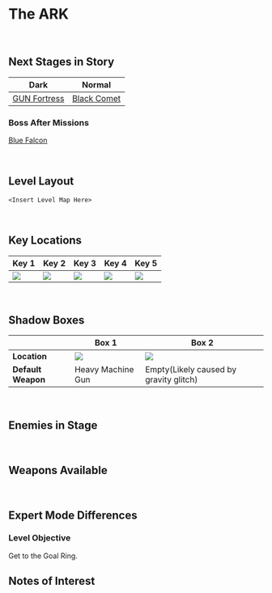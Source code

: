 # The ARK

<br />

## Next Stages in Story
|Dark|Normal|
|--|--|
|[GUN Fortress](/Levels/GUNFortress)|[Black Comet](/Levels/BlackComet)|

### Boss After Missions
[Blue Falcon](/Bosses/HeavyDogBlueFalcon)

<br />

## Level Layout
```
<Insert Level Map Here>
```

<br />

## Key Locations
|Key 1|Key 2|Key 3|Key 4|Key 5|
|--|--|--|--|--|
|[ ![](/img/TheARK/TheARK-Key1.png) ](/img/TheARK/TheARK-Key1.png)|[ ![](/img/TheARK/TheARK-Key2.png) ](/img/TheARK/TheARK-Key2.png)|[ ![](/img/TheARK/TheARK-Key3.png) ](/img/TheARK/TheARK-Key3.png)|[ ![](/img/TheARK/TheARK-Key4.png) ](/img/TheARK/TheARK-Key4.png)|[ ![](/img/TheARK/TheARK-Key5.png) ](/img/TheARK/TheARK-Key5.png)|

<br />

## Shadow Boxes
| |Box 1|Box 2|
|-|-|-|
|__Location__|[ ![](/img/TheARK/TheARK-SpecialWeaponsContainer1.png) ](/img/TheARK/TheARK-SpecialWeaponsContainer1.png)|[ ![](/img/TheARK/TheARK-SpecialWeaponsContainer2.png) ](/img/TheARK/TheARK-SpecialWeaponsContainer2.png)|
|__Default Weapon__|Heavy Machine Gun|Empty(Likely caused by gravity glitch)|

<br />

## Enemies in Stage

<br />

## Weapons Available

<br />

## Expert Mode Differences

### Level Objective
Get to the Goal Ring.

## Notes of Interest

<br />